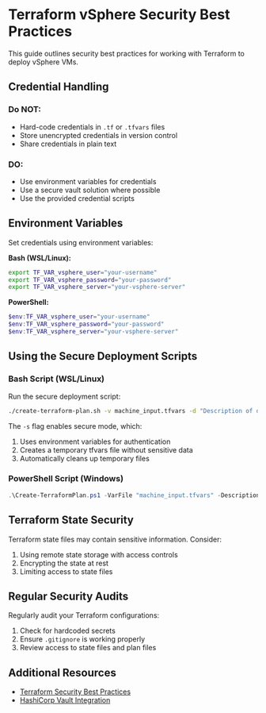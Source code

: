 # Terraform vSphere Security Best Practices

This guide outlines security best practices for working with Terraform to deploy vSphere VMs.

## Credential Handling

### Do NOT:
- Hard-code credentials in `.tf` or `.tfvars` files
- Store unencrypted credentials in version control
- Share credentials in plain text

### DO:
- Use environment variables for credentials
- Use a secure vault solution where possible
- Use the provided credential scripts

## Environment Variables

Set credentials using environment variables:

**Bash (WSL/Linux):**
```bash
export TF_VAR_vsphere_user="your-username"
export TF_VAR_vsphere_password="your-password"
export TF_VAR_vsphere_server="your-vsphere-server"
```

**PowerShell:**
```powershell
$env:TF_VAR_vsphere_user="your-username"
$env:TF_VAR_vsphere_password="your-password"
$env:TF_VAR_vsphere_server="your-vsphere-server"
```

## Using the Secure Deployment Scripts

### Bash Script (WSL/Linux)

Run the secure deployment script:
```bash
./create-terraform-plan.sh -v machine_input.tfvars -d "Description of deployment" -s
```

The `-s` flag enables secure mode, which:
1. Uses environment variables for authentication
2. Creates a temporary tfvars file without sensitive data
3. Automatically cleans up temporary files

### PowerShell Script (Windows)

```powershell
.\Create-TerraformPlan.ps1 -VarFile "machine_input.tfvars" -Description "Description of deployment"
```

## Terraform State Security

Terraform state files may contain sensitive information. Consider:

1. Using remote state storage with access controls
2. Encrypting the state at rest
3. Limiting access to state files

## Regular Security Audits

Regularly audit your Terraform configurations:

1. Check for hardcoded secrets
2. Ensure `.gitignore` is working properly
3. Review access to state files and plan files

## Additional Resources

- [Terraform Security Best Practices](https://developer.hashicorp.com/terraform/tutorials/configuration-language/sensitive-variables)
- [HashiCorp Vault Integration](https://developer.hashicorp.com/terraform/tutorials/secrets/secrets-vault)
